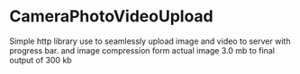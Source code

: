 # CameraPhotoVideoUpload
Simple http library use to seamlessly upload image and video to server with progress bar.
and image compression form actual image 3.0 mb to final output of 300 kb 

